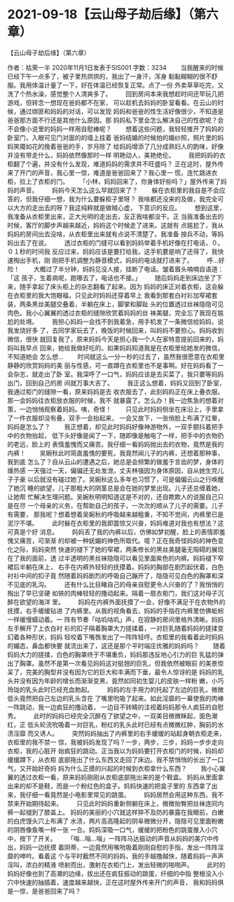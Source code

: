 # 2021-09-18【云山母子劫后缘】（第六章）



【云山母子劫后缘】（第六章）



 作者：枯荣一半 2020年11月1日发表于SIS001 字数：3234
 　　当我醒来的时候已经下午一点多了，被子里热烘烘的，我出了一身汗，浑身 黏黏糊糊的很不舒服。我用体温计量了一下，好在体温已经恢复正常。点了一份 外卖草草吃完，又洗了个热水澡，感觉整个人清爽多了。
 　　回到房间本来我想趁时间还早玩几把游戏，但转念一想现在爸妈都不在家， 可以趁机去妈妈的卧室看看。在云山的时候，通过绑匪和妈妈的对话，可以发现 妈妈和爸爸的性生活好像很少，不知道是爸爸那方面不行还是其他什么原因。那 妈妈私下里会怎么解决自己的性欲呢？会不会像小说里的妈妈一样用自慰棒呢？
 　　想着这些问题，我轻轻推开了妈妈的卧室门，入眼可见门对面的的墙上挂着 爸妈结婚的时候拍的婚纱照，照片里的妈妈笑魇如花的挽着爸爸的手，岁月除了 给妈妈增添了几分成熟妇人的韵味，好像并没有带走什么，妈妈依然像那时一样 明艳动人，美艳绝伦。
 　　我把妈妈的衣柜翻了个遍，并没有什么发现，难道妈妈的需求并不旺盛吗？ 正在这时，屋外传来了开门的声音，我心里一惊，难道是爸爸回来了？我心里一 慌，连忙跳进衣柜，拉上了衣柜的门。
 　　「小林，妈妈回来了，你身体好些吗？」屋外传来了妈妈的声音。
 　　妈妈今天怎么这么早就回来了？
 　　躲在衣柜里的我自是不会应答的，但我仔细一想，我为什么要躲柜子里呀？ 我啥都还没来的及做，我完全可以大方的走出去的呀？我这纯粹就是做贼心虚， 下意识的反应。
 　　想到这里，我准备从衣柜里出来，正大光明的走出去，反正我啥都没干。正 当我准备出去的时候，客厅的脚步声越来越近，妈妈这个时候走了进来。这就有 点尴尬了，我从妈妈的房间出去没啥，从衣柜里出来就有点说不清楚了。我准备 按兵不动，等妈妈出去了在说。
 　　透过衣柜的门缝可以看到妈妈举着手机好像在打电话，０。０１秒的时间我 反应过来，妈妈应该是要打给我，这手机要是响了还得了，我快速掏出手机，刚 刚把手机调整为静音模式，妈妈的电话就打进来了。
 　　呼…好险！
 　　大概过了半分钟，妈妈见没人接，挂断了电话。皱着眉头喃喃自语道：「这 孩子，生着病呢，跑哪去了，电话也不接。」
 　　随后妈妈走到床边坐了下来，随手拿起了床头柜上的杂志翻看了起来。因为 妈妈的床正对着衣柜，这会躲在衣柜里的我大饱眼福，只见此时妈妈还穿着早上 我看到那套白衬衫加窄裙套装，两条黑丝美腿交叠着，半躺在床上，脚掌和脚趾 头的位置透过丝袜隐隐可见肉色。我小心翼翼的透过衣柜的缝隙欣赏着妈妈的丝 袜美腿，完全忘了我现在尴尬的处境。
 　　我担心妈妈一会找不到我着急，用手机发了一条微信给妈妈，说我发烧好多 了，去同学家玩去了，晚饭的时候回来，叫妈妈不要担心。妈妈收到微信，很快 就回复我了，原来妈妈今天是担心我一个人在家特意提前回来的，妈妈叫我早点 回来，她给我做好吃的。如果妈妈知道我是在衣柜里给她发的微信，不知道她会 怎么想…
 　　时间就这么一分一秒的过去了，虽然我很愿意在衣柜里静静的欣赏妈妈的美 丽与性感，可一直蹲在衣柜里也不是事啊。好在妈妈看了一会杂志，就走出了卧 室。我深呼了一口气，妈妈应该是去买菜了，我只要等妈妈出门，回到自己的房 间就万事大吉了。
 　　我正这么想着，妈妈又回到了卧室，我通过柜门的缝隙一看，原来妈妈是去 收衣服去了，此刻妈妈正在床上叠衣服。那一会妈妈往衣柜放衣服的时候，我不 就暴露了。怎么办！我一边焦急的想着对策，一边悄悄观察着妈妈。咦，奇怪！
 　　只见此时妈妈侧坐在床沿上，手里拿了一件衣服却没有叠，双手一会抬起来， 一会又放下，一张俏脸上布满了红晕，妈妈是怎么了？
 　　我正想着，却见此时妈妈好像神游物外，一双手颤抖着把手中的衣物抬起， 低下头好像是闻了一下，随即像是触电了一样，把手中的衣物扔的老远，脸上的 表情羞愧而又痛苦。我仔细一看妈妈抛出去的衣物，竟然是我的内裤！
 　　吴婉秋此时简直羞愧的要死，我竟然闻儿子的内裤，还想着那种事，我到底 怎么了？自从云山的遭遇之后，她总是会频繁的做羞于言齿的梦，身体的燥热感 一天强过一天，偏偏还无处发泄。丈夫林强因为身体原因，自从她生完儿子子豪 以后就没有碰过她了。吴婉秋这么多年也习惯了，可是偏偏云山之行唤醒了她沉 睡的欲望，儿子那粗大的阴茎总是会在她的梦里出现。儿子还总缠着她，让她帮 忙解决生理问题。吴婉秋明明知道这是不对的，还自欺欺人的说服自己只是在尽 一个母亲的义务，在帮助自己的孩子，一次次的顺从了儿子的需要。儿子有需要， 那我呢？想着想着吴婉秋的呼吸越来越粗重，不知不觉间，内裤里已是泥泞不堪。
 　　此时躲在衣柜里的我即震惊又兴奋，妈妈难道对我也有想法？这可真是个好 消息。
 　　妈妈丢了我的内裤以后，仿佛如梦初醒，脸上的表情即羞愧又痛苦，可渐渐 的却被一种妩媚的神色所取代。噫？正在我奇怪妈妈的神色变化之际，妈妈突然 快速的褪下了她的窄裙，两条修长的黑丝美腿毫无阻碍的展现在了我的面前，透 过半透明的黑丝袜隐隐可以看见里面紫色的内裤。妈妈褪下窄裙后半躺在床上， 右手在内裤外轻轻的抚摸着。妈妈的胸部在剧烈起伏着，白色衬衫中间的扣子竟 然随着妈妈剧烈的呼吸自己蹦开了，隐隐可见白色的胸罩和深不见底的乳沟。
 　　还有什么比目睹自己的母亲自慰更令人兴奋的了？我悄悄的掏出了早已坚硬 如铁的肉棒轻轻的撸动起来。隔着一扇衣柜门，我们这对母子沉醉在欲望的海洋 里。
 　　妈妈在内裤外面抚摸了一会，好像不满足于在衣物外的抚摸，右手缓缓钻进 了内裤里。从我的视角看去，妈妈的手指在内裤里仿佛蚯蚓一样缓慢蠕动着。一 阵有节奏「咕叽咕叽」声，在寂静的房间里格外清晰。妈妈左手解开了上衣白衬 衫的扣子隔着胸罩大力搓揉着，一对巨乳随着妈妈的搓揉变幻着各种形状，妈妈 轻咬着下嘴唇发出了一阵阵轻哼。衣柜里的我看着此时妈妈的媚态，鼻血都快要 就流出来了，这还是那个平时端庄优雅的妈妈吗？
 　　随着妈妈大力的搓揉，白色的胸罩终于不堪重负，妈妈那违反地心引力的巨 乳猛的弹出了胸罩。虽然不是第一次看见妈妈这对挺翘的巨乳，但我依然被眼前 的美景惊呆了，完美的胸型并没有因为它的巨大和丰满而下垂，最令人惊讶的是 妈妈的乳头并没有因为年龄的增长而渐渐变黑，竟然如同初生婴儿的皮肤一样粉 嫩，小巧玲珑的乳头此时已经充血勃起。
 　　妈妈的左手用力的托起了左边的巨乳，微微低头竟然把自己左边的乳头含在 了嘴里吮吸了起来。如此淫靡的一幕使我的肉棒一阵跳动，我一边疯狂的撸动着， 一边目不转睛的注视着妈妈那令人疯狂的自慰秀。
 　　此时的妈妈已经完全沉醉在了欲望之中，一双美目微微眯起，面色潮红，正 低头轮流吮吸着一对巨乳，粉红的乳头此时已经有点微微红肿，胸前的水渍淫靡 而又诱人。
 　　突然妈妈抽出了内裤里的右手缓缓的站起身朝衣柜走来，衣柜里的我不禁一 惊，我被妈妈发现了吗？一步，两步，三步，妈妈一步步走向衣柜，我的心脏开 始疯狂的跳动。正当我以为妈妈要打开衣柜门的时候，妈妈却缓缓蹲下，从衣柜 底部拖出了什么东西又走回了床边。我不禁悄悄的长出了一口气，又开始好奇妈 妈为什么正摸的兴起的时候到衣柜拿什么东西？
 　　我小心翼翼的透过衣柜一看，原来妈妈刚刚从衣柜底部拖出来的是个鞋盒。 妈妈从里面拿出来的却不是鞋，而是一个粉红色的盒子。妈妈快速的把盒子里的 东西拿了出来，我仔细一看竟然是小电影里常见的跳蛋。
 　　妈妈居然会用这种东西，我不禁来开始期待起来。
 　　只见此时妈妈重新侧躺在床上，微微抬臀把丝袜连同内裤一起褪到了膝盖上。 妈妈的美丽的小穴就这样猝不及防的暴露在我眼前，白嫩的白虎馒头穴上布满了 水渍，两片高高隆起的阴阜微微分开，隐隐可见里面粉嫩的阴唇像鱼嘴一样一张 一合。妈妈深吸一口气，缓缓的把粉色的跳蛋推入小穴中，按下了开关。
 　　「嗡…嗡…嗡」一阵阵马达振动的声音从妈妈的美穴中传出，妈妈一边抚摸 着阴蒂，一边竟然用嘴吮吸着刚刚自慰的手指，发出一阵阵淫靡的呻吟。看着这 个与平时截然不同的妈妈，我的手越撸越快，随着妈妈一声声淫叫，浓白的精液 喷射而出，激射在衣柜门上，发出轻微的啪啪声。
 　　此时的妈妈好像也到了高潮的边缘，拔出还在疯狂振动的跳蛋，纤细的中指 整根没入小穴中快速的抽插着，速度越来越快，正在这时屋外传来开门的声音， 我和妈妈俱是一惊，是爸爸回来了吗？



